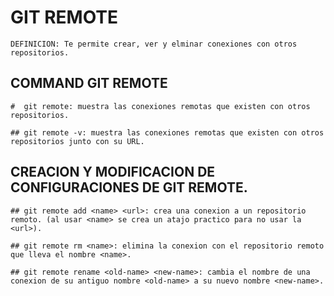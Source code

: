 # GIT REMOTE
    DEFINICION: Te permite crear, ver y elminar conexiones con otros repositorios.

## COMMAND GIT REMOTE

    #  git remote: muestra las conexiones remotas que existen con otros repositorios.

    ## git remote -v: muestra las conexiones remotas que existen con otros repositorios junto con su URL.

## CREACION Y MODIFICACION DE CONFIGURACIONES DE GIT REMOTE.

    ## git remote add <name> <url>: crea una conexion a un repositorio remoto. (al usar <name> se crea un atajo practico para no usar la <url>).

    ## git remote rm <name>: elimina la conexion con el repositorio remoto que lleva el nombre <name>.

    ## git remote rename <old-name> <new-name>: cambia el nombre de una conexion de su antiguo nombre <old-name> a su nuevo nombre <new-name>.
    

